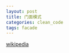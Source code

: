 ```yaml
---
layout: post
title: 门面模式
categories: clean_code
tags: facade
---
```


[wikipedia](https://en.wikipedia.org/wiki/Facade_pattern) 
